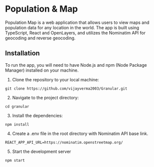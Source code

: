 # Population & Map

Population Map is a web application that allows users to view maps and population data for any location in the world. The app is built using TypeScript, React and OpenLayers, and utilizes the Nominatim API for geocoding and reverse geocoding.

## Installation

To run the app, you will need to have Node.js and npm (Node Package Manager) installed on your machine.

1. Clone the repository to your local machine:

`git clone https://github.com/vijayverma2003/Granular.git`

2. Navigate to the project directory:

`cd granular`

3. Install the dependencies:

`npm install`

4. Create a .env file in the root directory with Nominatim API base link.

`REACT_APP_API_URL=https://nominatim.openstreetmap.org/`

5. Start the development server

`npm start`
